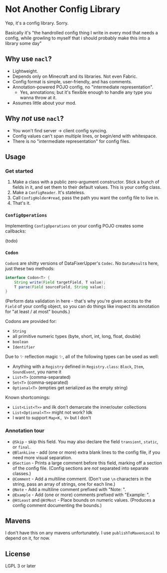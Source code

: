 # Not Another Config Library

Yep, it's a config library. Sorry.

Basically it's "the handrolled config thing I write in every mod that needs a config, while growling to myself that i should probably make this into a library some day"

## Why use `nacl`?

* Lightweight.
* Depends only on Minecraft and its libraries. Not even Fabric.
* Config format is simple, user-friendly, and has comments.
* Annotation-powered POJO config, no "intermediate representation".
  * Yes, annotations; but it's flexible enough to handle any type you wanna throw at it.
* Assumes little about your mod.

## Why *not* use `nacl`?

* You won't find server -> client config syncing.
* Config values can't span multiple lines, or begin/end with whitespace.
* There is no "intermediate representation" for config files.

## Usage

### Get started

1. Make a class with a public zero-argument constructor. Stick a bunch of fields in it, and set them to their default values. This is your config class.
2. Make a `ConfigReader`. It's stateless.
3. Call `ConfigHolder#read`, pass the path you want the config file to live in.
4. That's it.

### `ConfigOperations`

Implementing `ConfigOperations` on your config POJO creates some callbacks:

(todo)

### `Codon`

`Codon`s are shitty versions of DataFixerUpper's `Codec`. No `DataResult`s here, just these two methods:

```java
interface Codon<T> {
	String write(Field targetField, T value);
	T parse(Field sourceField, String value);
}
```

(Perform data validation in here - that's why you're given access to the `Field` of your config object, so you can do things like inspect its annotation for "at least / at most" bounds.)

Codons are provided for:

* `String`
* all primitive numeric types (byte, short, int, long, float, double)
* `boolean`
* `Identifier`

Due to :sparkles: reflection magic :sparkles:, all of the following types can be used as well:

* Anything with a `Registry` defined in `Registry.class`: `Block`, `Item`, `SoundEvent`, you name it
* `List<T>` (comma-separated)
* `Set<T>` (comma-separated)
* `Optional<T>` (empties get serialized as the empty string)

Known shortcomings:

* `List<List<T>>` and ilk don't demarcate the inner/outer collections
* `List<Optional<T>>` might not work? Idk
* I want to support `Map<K, V>` but I don't

### Annotation tour

* `@Skip` - skip this field. You may also declare the field `transient`, `static`, or `final`.
* `@BlankLine` - add (one or more) extra blank lines to the config file, if you need more visual separation.
* `@Section` - Prints a large comment before this field, marking off a section of the config file. (Config sections are *not* separated into separate classes.)
* `@Comment` - Add a multiline comment. (Don't use `\n` characters in the string, pass an array of strings, one for each line.)
* `@Note` - Add a multiline comment prefixed with "Note: ".
* `@Example` - Add (one or more) comments prefixed with "Example: ".
* `@AtLeast` and `@AtMost` - Place bounds on numeric values. (Produces a config comment documenting the bounds.)

## Mavens

I don't have this on any mavens unfortunately. I use `publishToMavenLocal` to depend on it, for now.

## License

LGPL 3 or later
